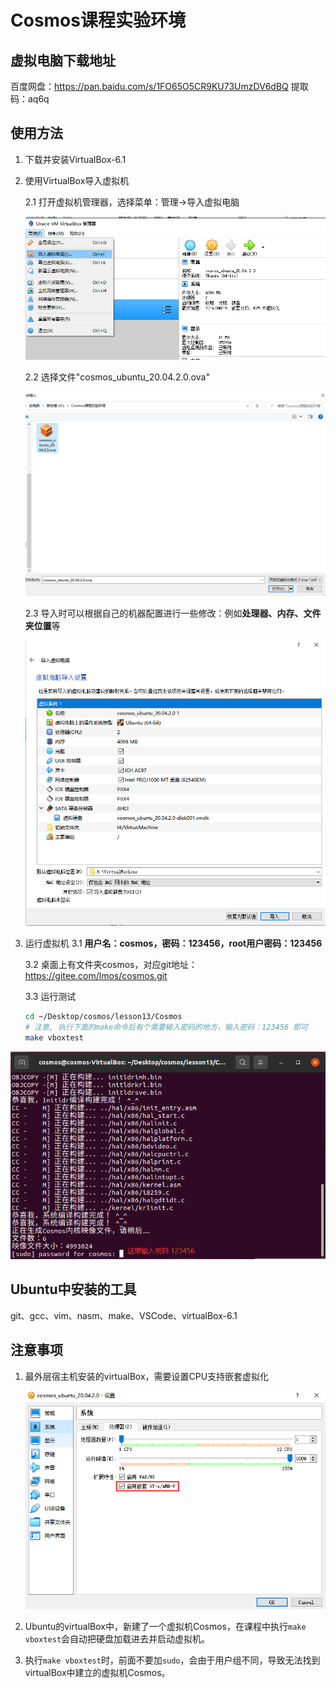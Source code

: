 # Cosmos课程实验环境

## 虚拟电脑下载地址

百度网盘：https://pan.baidu.com/s/1FO65O5CR9KU73UmzDV6dBQ 
提取码：aq6q 

## 使用方法

1. 下载并安装VirtualBox-6.1

2. 使用VirtualBox导入虚拟机

   2.1 打开虚拟机管理器，选择菜单：管理->导入虚拟电脑

   ![1631259860237](Pic/1631259860237.png)

   2.2 选择文件"cosmos_ubuntu_20.04.2.0.ova"

   ![1631260052416](Pic/1631260052416.png)

   2.3 导入时可以根据自己的机器配置进行一些修改：例如**处理器、内存、文件夹位置**等
   
   ![1631260360132](Pic/1631260360132.png)
   
3. 运行虚拟机
   3.1 **用户名：cosmos，密码：123456，root用户密码：123456**
   
   3.2 桌面上有文件夹cosmos，对应git地址：https://gitee.com/lmos/cosmos.git

   3.3 运行测试
   
   ```bash
   cd ~/Desktop/cosmos/lesson13/Cosmos
   # 注意, 执行下面的make命令后有个需要输入密码的地方，输入密码：123456 即可
   make vboxtest
   ```
   

![1631278754479](Pic/1631278705326.png)

## Ubuntu中安装的工具

git、gcc、vim、nasm、make、VSCode、virtualBox-6.1

## 注意事项

1. 最外层宿主机安装的virtualBox，需要设置CPU支持嵌套虚拟化

   ![1631278320474](Pic/1631278320474.png)

2. Ubuntu的virtualBox中，新建了一个虚拟机Cosmos，在课程中执行```make vboxtest```会自动把硬盘加载进去并启动虚拟机。

3. 执行```make vboxtest```时，前面不要加```sudo```，会由于用户组不同，导致无法找到virtualBox中建立的虚拟机Cosmos。

